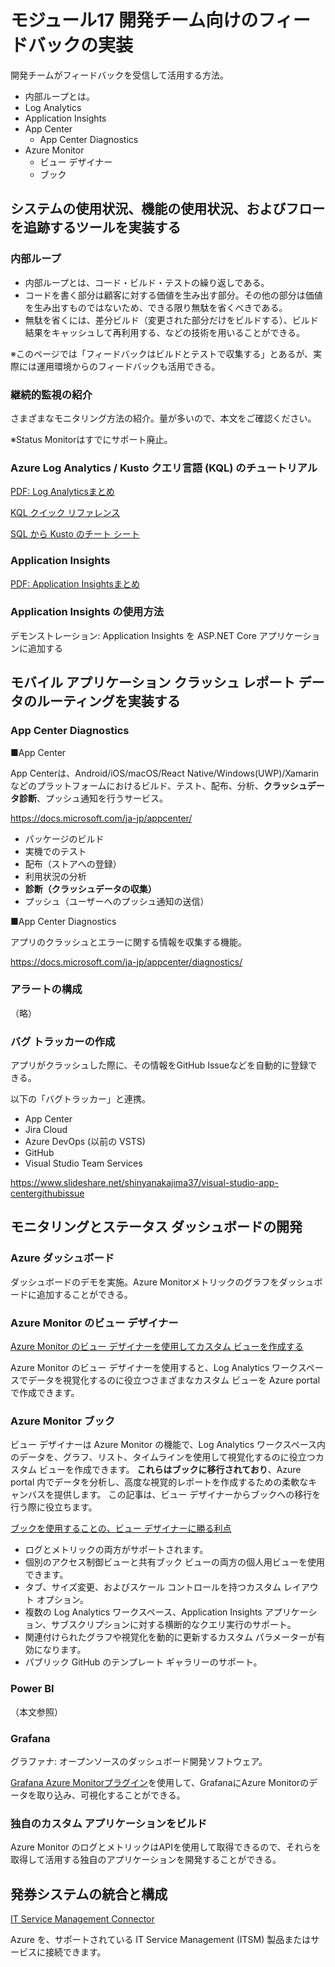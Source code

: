 # モジュール17 開発チーム向けのフィードバックの実装

開発チームがフィードバックを受信して活用する方法。

- 内部ループとは。
- Log Analytics
- Application Insights
- App Center
  - App Center Diagnostics
- Azure Monitor
  - ビュー デザイナー
  - ブック

## システムの使用状況、機能の使用状況、およびフローを追跡するツールを実装する

### 内部ループ

- 内部ループとは、コード・ビルド・テストの繰り返しである。
- コードを書く部分は顧客に対する価値を生み出す部分。その他の部分は価値を生み出すものではないため、できる限り無駄を省くべきである。
- 無駄を省くには、差分ビルド（変更された部分だけをビルドする）、ビルド結果をキャッシュして再利用する、などの技術を用いることができる。

※このページでは「フィードバックはビルドとテストで収集する」とあるが、実際には運用環境からのフィードバックも活用できる。

### 継続的監視の紹介

さまざまなモニタリング方法の紹介。量が多いので、本文をご確認ください。

※Status Monitorはすでにサポート廃止。

### Azure Log Analytics / Kusto クエリ言語 (KQL) のチュートリアル

[PDF: Log Analyticsまとめ](../AZ-104/pdf/mod11/Log%20Analytics.pdf)


[KQL クイック リファレンス](https://docs.microsoft.com/ja-jp/azure/data-explorer/kql-quick-reference)

[SQL から Kusto のチート シート](https://docs.microsoft.com/ja-jp/azure/data-explorer/kusto/query/sqlcheatsheet)

### Application Insights

[PDF: Application Insightsまとめ](../az-204/pdf/mod12/Application%20Insightsの主な機能.pdf)

### Application Insights の使用方法

デモンストレーション: Application Insights を ASP.NET Core アプリケーションに追加する

## モバイル アプリケーション クラッシュ レポート データのルーティングを実装する

### App Center Diagnostics

■App Center

App Centerは、Android/iOS/macOS/React Native/Windows(UWP)/Xamarinなどのプラットフォームにおけるビルド、テスト、配布、分析、**クラッシュデータ診断**、プッシュ通知を行うサービス。

https://docs.microsoft.com/ja-jp/appcenter/

- パッケージのビルド
- 実機でのテスト
- 配布（ストアへの登録）
- 利用状況の分析
- **診断（クラッシュデータの収集）**
- プッシュ（ユーザーへのプッシュ通知の送信）

■App Center Diagnostics

アプリのクラッシュとエラーに関する情報を収集する機能。

https://docs.microsoft.com/ja-jp/appcenter/diagnostics/


### アラートの構成

（略）

### バグ トラッカーの作成

アプリがクラッシュした際に、その情報をGitHub Issueなどを自動的に登録できる。

以下の「バグトラッカー」と連携。

- App Center
- Jira Cloud
- Azure DevOps (以前の VSTS)
- GitHub 
- Visual Studio Team Services

https://www.slideshare.net/shinyanakajima37/visual-studio-app-centergithubissue

## モニタリングとステータス ダッシュボードの開発

### Azure ダッシュボード

ダッシュボードのデモを実施。Azure Monitorメトリックのグラフをダッシュボードに追加することができる。

### Azure Monitor のビュー デザイナー

[Azure Monitor のビュー デザイナーを使用してカスタム ビューを作成する](https://docs.microsoft.com/ja-jp/azure/azure-monitor/visualize/view-designer)

Azure Monitor のビュー デザイナーを使用すると、Log Analytics ワークスペースでデータを視覚化するのに役立つさまざまなカスタム ビューを Azure portal で作成できます。

### Azure Monitor ブック

ビュー デザイナーは Azure Monitor の機能で、Log Analytics ワークスペース内のデータを、グラフ、リスト、タイムラインを使用して視覚化するのに役立つカスタム ビューを作成できます。 **これらはブックに移行されており**、Azure portal 内でデータを分析し、高度な視覚的レポートを作成するための柔軟なキャンバスを提供します。 この記事は、ビュー デザイナーからブックへの移行を行う際に役立ちます。

[ブックを使用することの、ビュー デザイナーに勝る利点](https://docs.microsoft.com/ja-jp/azure/azure-monitor/visualize/view-designer-conversion-overview#advantages-of-using-workbooks-over-view-designer)

- ログとメトリックの両方がサポートされます。
- 個別のアクセス制御ビューと共有ブック ビューの両方の個人用ビューを使用できます。
- タブ、サイズ変更、およびスケール コントロールを持つカスタム レイアウト オプション。
- 複数の Log Analytics ワークスペース、Application Insights アプリケーション、サブスクリプションに対する横断的なクエリ実行のサポート。
- 関連付けられたグラフや視覚化を動的に更新するカスタム パラメーターが有効になります。
- パブリック GitHub のテンプレート ギャラリーのサポート。

### Power BI

（本文参照）

### Grafana

グラファナ: オープンソースのダッシュボード開発ソフトウェア。

[Grafana Azure Monitorプラグイン](https://grafana.com/grafana/plugins/grafana-azure-monitor-datasource/)を使用して、GrafanaにAzure Monitorのデータを取り込み、可視化することができる。

### 独自のカスタム アプリケーションをビルド

Azure Monitor のログとメトリックはAPIを使用して取得できるので、それらを取得して活用する独自のアプリケーションを開発することができる。

## 発券システムの統合と構成

[IT Service Management Connector](https://docs.microsoft.com/ja-jp/azure/azure-monitor/alerts/itsmc-overview)

Azure を、サポートされている IT Service Management (ITSM) 製品またはサービスに接続できます。

